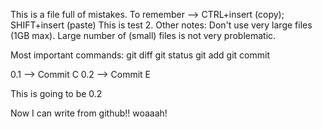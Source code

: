 This is a file full of mistakes.
To remember --> CTRL+insert (copy); SHIFT+insert (paste)
This is test 2.
Other notes:
Don't use very large files (1GB max). Large number of (small) files is not very problematic.

Most important commands:
git diff 
git status
git add
git commit

0.1 --> Commit C
0.2 --> Commit E

This is going to be 0.2

Now I can write from github!! woaaah!
